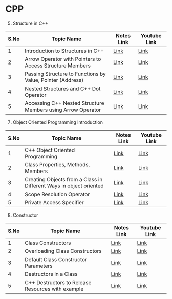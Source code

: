 # CPP

05. Structure in C++

S.No | Topic Name | Notes Link | Youtube Link
-----|------------| -----------| ----------|
1 | Introduction to Structures in C++ | [Link](https://github.com/gss-coder/CPP/tree/main/05-Strucutres) | [Link](https://www.youtube.com/watch?v=6gg9Xlv35-I&list=PLfVsf4Bjg79Cu5MYkyJ-u4SyQmMhFeC1C&index=41)
2 | Arrow Operator with Pointers to Access Structure Members | [Link](https://github.com/gss-coder/CPP/tree/main/05-Strucutres) | [Link](https://www.youtube.com/watch?v=jH2b6bKgrhs&list=PLfVsf4Bjg79Cu5MYkyJ-u4SyQmMhFeC1C&index=42)
3 | Passing Structure to Functions by Value, Pointer (Address) | [Link](https://github.com/gss-coder/CPP/tree/main/05-Strucutres) | [Link](https://www.youtube.com/watch?v=lVRtKPvgvTs&list=PLfVsf4Bjg79Cu5MYkyJ-u4SyQmMhFeC1C&index=43)
4 | Nested Structures and C++ Dot Operator | [Link](https://github.com/gss-coder/CPP/tree/main/05-Strucutres) | [Link](https://www.youtube.com/watch?v=MaTv85P2nnQ&list=PLfVsf4Bjg79Cu5MYkyJ-u4SyQmMhFeC1C&index=44)
5 | Accessing C++ Nested Structure Members using Arrow Operator | [Link](https://github.com/gss-coder/CPP/tree/main/05-Strucutres) | [Link](https://www.youtube.com/watch?v=EUx9pyGuf-4&list=PLfVsf4Bjg79Cu5MYkyJ-u4SyQmMhFeC1C&index=45)

07. Object Oriented Programming Introduction

S.No | Topic Name | Notes Link | Youtube Link
-----|------------| -----------| ----------|
1 | C++ Object Oriented Programming | [Link](https://github.com/gss-coder/CPP/tree/main/07-Object%20Oriented%20Programming) | [Link](https://www.youtube.com/watch?v=xnh7ip5gpzc&list=PLfVsf4Bjg79Cu5MYkyJ-u4SyQmMhFeC1C&index=56)
2 | Class Properties, Methods, Members | [Link](https://github.com/gss-coder/CPP/tree/main/07-Object%20Oriented%20Programming) | [Link](https://www.youtube.com/watch?v=qnCRKjPTnHM&list=PLfVsf4Bjg79Cu5MYkyJ-u4SyQmMhFeC1C&index=57)
3 | Creating Objects from a Class in Different Ways in object oriented  | [Link](https://github.com/gss-coder/CPP/tree/main/07-Object%20Oriented%20Programming) | [Link](https://www.youtube.com/watch?v=BsYvWqDihGU&list=PLfVsf4Bjg79Cu5MYkyJ-u4SyQmMhFeC1C&index=58)
4 | Scope Resolution Operator | [Link](https://github.com/gss-coder/CPP/tree/main/07-Object%20Oriented%20Programming) | [Link](https://www.youtube.com/watch?v=59fy7la7yEI&list=PLfVsf4Bjg79Cu5MYkyJ-u4SyQmMhFeC1C&index=59)
5 | Private Access Specifier | [Link](https://github.com/gss-coder/CPP/tree/main/07-Object%20Oriented%20Programming) | [Link](https://www.youtube.com/watch?v=6QHkXmLhY-g&list=PLfVsf4Bjg79Cu5MYkyJ-u4SyQmMhFeC1C&index=60)

08. Constructor 


S.No | Topic Name | Notes Link | Youtube Link
-----|------------| -----------| ----------|
1 | Class Constructors | [Link](https://github.com/gss-coder/CPP/tree/main/08-Constructor) | [Link](https://www.youtube.com/watch?v=CyTSm0sUgi4&list=PLfVsf4Bjg79Cu5MYkyJ-u4SyQmMhFeC1C&index=61)
2 | Overloading Class Constructors | [Link](https://github.com/gss-coder/CPP/tree/main/08-Constructor) | [Link](https://www.youtube.com/watch?v=bk11sI0KoWk&list=PLfVsf4Bjg79Cu5MYkyJ-u4SyQmMhFeC1C&index=62)
3 | Default Class Constructor Parameters | [Link](https://github.com/gss-coder/CPP/tree/main/08-Constructor) | [Link](https://www.youtube.com/watch?v=0Gcy49Gin_k&list=PLfVsf4Bjg79Cu5MYkyJ-u4SyQmMhFeC1C&index=63)
4 | Destructors in a Class | [Link](https://github.com/gss-coder/CPP/tree/main/08-Constructor) | [Link](https://www.youtube.com/watch?v=Egm6DIiHTC4&list=PLfVsf4Bjg79Cu5MYkyJ-u4SyQmMhFeC1C&index=64)
5 | C++ Destructors to Release Resources with example | [Link](https://github.com/gss-coder/CPP/tree/main/08-Constructor) | [Link](https://www.youtube.com/watch?v=ZvWUHWvueQk&list=PLfVsf4Bjg79Cu5MYkyJ-u4SyQmMhFeC1C&index=65)
